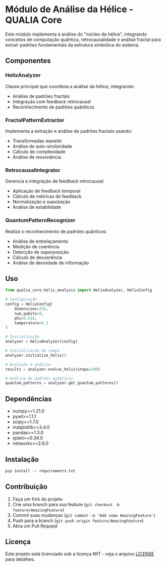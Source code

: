 # Módulo de Análise da Hélice - QUALIA Core

Este módulo implementa a análise do "núcleo da hélice", integrando conceitos de computação quântica, retrocausalidade e análise fractal para extrair padrões fundamentais da estrutura simbólica do sistema.

## Componentes

### HelixAnalyzer
Classe principal que coordena a análise da hélice, integrando:
- Análise de padrões fractais
- Integração com feedback retrocausal
- Reconhecimento de padrões quânticos

### FractalPatternExtractor
Implementa a extração e análise de padrões fractais usando:
- Transformadas wavelet
- Análise de auto-similaridade
- Cálculo de complexidade
- Análise de ressonância

### RetrocausalIntegrator
Gerencia a integração de feedback retrocausal:
- Aplicação de feedback temporal
- Cálculo de métricas de feedback
- Normalização e suavização
- Análise de estabilidade

### QuantumPatternRecognizer
Realiza o reconhecimento de padrões quânticos:
- Análise de entrelaçamento
- Medição de coerência
- Detecção de superposição
- Cálculo de decoerência
- Análise de densidade de informação

## Uso

```python
from qualia_core.helix_analysis import HelixAnalyzer, HelixConfig

# Configuração
config = HelixConfig(
    dimensions=256,
    num_qubits=8,
    phi=0.618,
    temperature=0.1
)

# Inicialização
analyzer = HelixAnalyzer(config)

# Inicialização do campo
analyzer.initialize_helix()

# Evolução e análise
results = analyzer.evolve_helix(steps=200)

# Análise de padrões quânticos
quantum_patterns = analyzer.get_quantum_patterns()
```

## Dependências

- numpy>=1.21.0
- pywt>=1.1.1
- scipy>=1.7.0
- matplotlib>=3.4.0
- pandas>=1.3.0
- qiskit>=0.34.0
- networkx>=2.6.0

## Instalação

```bash
pip install -r requirements.txt
```

## Contribuição

1. Faça um fork do projeto
2. Crie uma branch para sua feature (`git checkout -b feature/AmazingFeature`)
3. Commit suas mudanças (`git commit -m 'Add some AmazingFeature'`)
4. Push para a branch (`git push origin feature/AmazingFeature`)
5. Abra um Pull Request

## Licença

Este projeto está licenciado sob a licença MIT - veja o arquivo [LICENSE](LICENSE) para detalhes. 